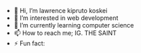 - 👋 Hi, I’m lawrence kipruto koskei
- 👀 I’m interested in web development
- 🌱 I’m currently learning computer science
- 📫 How to reach me; IG. THE SAINT
- ⚡ Fun fact: 

<!---
saint607/saint607 is a ✨ special ✨ repository because its `README.md` (this file) appears on your GitHub profile.
You can click the Preview link to take a look at your changes.
--->
